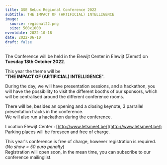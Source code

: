 ```yaml
---
title: GSE BeLux Regional Conference 2022
subtitle: THE IMPACT OF (ARTIFICIAL) INTELLIGENCE
image:
  source: regional22.png
  size: 500x1000
eventdate: 2022-10-18
date: 2022-06-10
draft: false
---
```



The Conference will be held in the Elewijt Center in Elewijt (Zemst) on __Tuesday 18th October 2022__.  

This year the theme will be  
"__THE IMPACT OF (ARTIFICIAL) INTELLIGENCE__".  

During the day, we will have presentation sessions, and a hackathon,
you will have the possibility to visit the different booths of our sponsors,
which will be centralised around the different conference rooms.  

There will be, besides an opening and a closing keynote, 3 parrallel presentation tracks in the conference.  
We will also run a hackathon during the conference.  

Location Elewijt Center : [http://www.letsmeet.be/](http://www.letsmeet.be/)  
Parking places will be foreseen and free of charge.  

This year's conference is free of charge, however registration is required. (_No show = 50 euro penalty_)  
Registration will open soon, in the mean time, you can subscribe to our conference mailinglist.  
